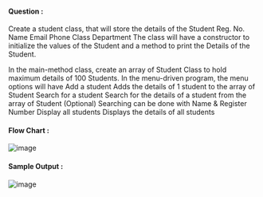 #### Question : 
Create a student class, that will store the details of the Student
Reg. No.
Name
Email
Phone
Class
Department
The class will have a constructor to initialize the values of the Student and a method to print the Details of the Student.

In the main-method class, create an array of Student Class to hold maximum details of 100 Students.
In the menu-driven program, the menu options will have
Add a student
Adds the details of 1 student to the array of Student
Search for a student
Search for the details of a student from the array of Student
(Optional) Searching can be done with Name & Register Number
Display all students
Displays the details of all students

#### Flow Chart :

![image](https://github.com/Niranjana2001/22122135-MDS273L-JAVA/assets/118504444/d1226c97-e4f3-4712-980a-62592b7a463e)

#### Sample Output : 

![image](https://github.com/Niranjana2001/22122135-MDS273L-JAVA/assets/118504444/8af0f499-3de1-4aa6-80dc-6eeab4a8f5c3)
